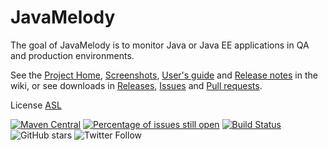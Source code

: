 ﻿JavaMelody
=========================

The goal of JavaMelody is to monitor Java or Java EE applications in QA and production environments.

See the [Project Home](../../wiki), [Screenshots](../../wiki/Screenshots#charts), [User's guide](../../wiki/UserGuide) and [Release notes](../../wiki/ReleaseNotes) in the wiki,
or see downloads in [Releases](../../releases), [Issues](../../issues) and [Pull requests](../../pulls).

License [ASL](http://www.apache.org/licenses/LICENSE-2.0)

[![Maven Central](https://maven-badges.herokuapp.com/maven-central/net.bull.javamelody/javamelody-core/badge.svg)](https://maven-badges.herokuapp.com/maven-central/net.bull.javamelody/javamelody-core)
[![Percentage of issues still open](http://isitmaintained.com/badge/open/javamelody/javamelody.svg)](http://isitmaintained.com/project/javamelody/javamelody "Percentage of issues still open")
[![Build Status](https://travis-ci.com/javamelody/javamelody.svg?branch=master)](https://travis-ci.com/javamelody/javamelody) 
![GitHub stars](https://img.shields.io/github/stars/javamelody/javamelody?style=social)
![Twitter Follow](https://img.shields.io/twitter/follow/java_melody?label=Follow&style=social)
